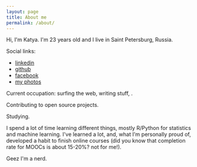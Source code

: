 ```yaml
---
layout: page
title: About me
permalink: /about/
---
```


Hi, I'm Katya. I'm 23 years old and I live in Saint Petersburg, Russia.

Social links:

* [linkedin](https://ru.linkedin.com/in/demidovakatya/en)
* [github](https://github.com/demidovakatya)
* [facebook](https://www.facebook.com/demidovakatya)
* [my photos](http://captain-cotique.tumblr.com)

Current occupation: surfing the web, writing stuff, . 

Contributing to open source projects.

Studying.

I spend a lot of time learning different things, mostly R/Python for statistics and machine learning. I've learned a lot, and, what I'm personally proud of, developed a habit to finish online courses (did you know that completion rate for MOOCs is about 15-20%? not for me!).



Geez I'm a nerd. 

